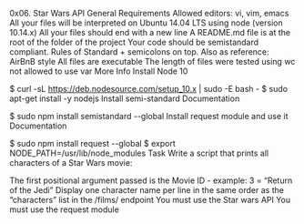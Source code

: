 0x06. Star Wars API General Requirements Allowed editors: vi, vim, emacs All your files will be interpreted on Ubuntu 14.04 LTS using node (version 10.14.x) All your files should end with a new line A README.md file is at the root of the folder of the project Your code should be semistandard compliant. Rules of Standard + semicolons on top. Also as reference: AirBnB style All files are executable The length of files were tested using wc not allowed to use var More Info Install Node 10

$ curl -sL https://deb.nodesource.com/setup_10.x | sudo -E bash - $ sudo apt-get install -y nodejs Install semi-standard Documentation

$ sudo npm install semistandard --global Install request module and use it Documentation

$ sudo npm install request --global $ export NODE_PATH=/usr/lib/node_modules Task Write a script that prints all characters of a Star Wars movie:

The first positional argument passed is the Movie ID - example: 3 = “Return of the Jedi” Display one character name per line in the same order as the “characters” list in the /films/ endpoint You must use the Star wars API You must use the request module
